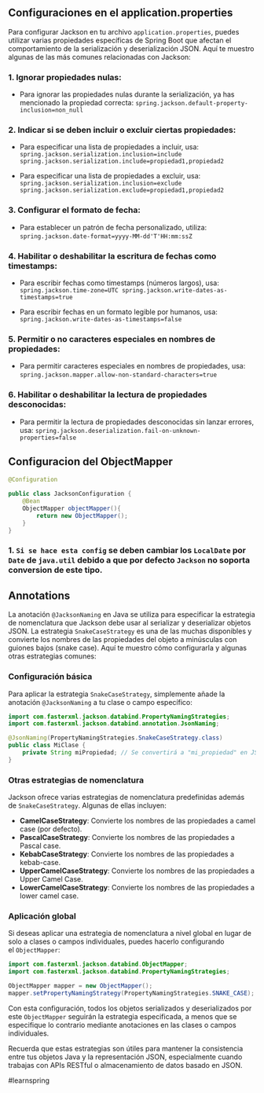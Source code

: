 ## Configuraciones en el application.properties
Para configurar Jackson en tu archivo `application.properties`, puedes utilizar varias propiedades específicas de Spring Boot que afectan el comportamiento de la serialización y deserialización JSON. Aquí te muestro algunas de las más comunes relacionadas con Jackson:

### 1. **Ignorar propiedades nulas**: 

- Para ignorar las propiedades nulas durante la serialización, ya has mencionado la propiedad correcta:
`spring.jackson.default-property-inclusion=non_null`

### 2. **Indicar si se deben incluir o excluir ciertas propiedades**:

-  Para especificar una lista de propiedades a incluir, usa:
`spring.jackson.serialization.inclusion=include spring.jackson.serialization.include=propiedad1,propiedad2`

- Para especificar una lista de propiedades a excluir, usa:
`spring.jackson.serialization.inclusion=exclude spring.jackson.serialization.exclude=propiedad1,propiedad2`

### 3. **Configurar el formato de fecha**:

- Para establecer un patrón de fecha personalizado, utiliza:
`spring.jackson.date-format=yyyy-MM-dd'T'HH:mm:ssZ`

### 4. **Habilitar o deshabilitar la escritura de fechas como timestamps**:

-  Para escribir fechas como timestamps (números largos), usa:
`spring.jackson.time-zone=UTC spring.jackson.write-dates-as-timestamps=true`

- Para escribir fechas en un formato legible por humanos, usa:
`spring.jackson.write-dates-as-timestamps=false`

### 5. **Permitir o no caracteres especiales en nombres de propiedades**:

- Para permitir caracteres especiales en nombres de propiedades, usa:
`spring.jackson.mapper.allow-non-standard-characters=true`

### 6. **Habilitar o deshabilitar la lectura de propiedades desconocidas**:

- Para permitir la lectura de propiedades desconocidas sin lanzar errores, usa:
`spring.jackson.deserialization.fail-on-unknown-properties=false`

## Configuracion del ObjectMapper

```java
@Configuration

public class JacksonConfiguration {
	@Bean
	ObjectMapper objectMapper(){
		return new ObjectMapper();
	}
}
```
### 1. `Si se hace esta config` se deben cambiar los `LocalDate` por `Date` de `java.util` debido a que por defecto `Jackson` no soporta conversion de este tipo.

## Annotations
La anotación `@JacksonNaming` en Java se utiliza para especificar la estrategia de nomenclatura que Jackson debe usar al serializar y deserializar objetos JSON. La estrategia `SnakeCaseStrategy` es una de las muchas disponibles y convierte los nombres de las propiedades del objeto a minúsculas con guiones bajos (snake case). Aquí te muestro cómo configurarla y algunas otras estrategias comunes:

### Configuración básica

Para aplicar la estrategia `SnakeCaseStrategy`, simplemente añade la anotación `@JacksonNaming` a tu clase o campo específico:

```java
import com.fasterxml.jackson.databind.PropertyNamingStrategies;
import com.fasterxml.jackson.databind.annotation.JsonNaming;

@JsonNaming(PropertyNamingStrategies.SnakeCaseStrategy.class)
public class MiClase {
    private String miPropiedad; // Se convertirá a "mi_propiedad" en JSON
}

```
### Otras estrategias de nomenclatura

Jackson ofrece varias estrategias de nomenclatura predefinidas además de `SnakeCaseStrategy`. Algunas de ellas incluyen:

- **CamelCaseStrategy**: Convierte los nombres de las propiedades a camel case (por defecto).
- **PascalCaseStrategy**: Convierte los nombres de las propiedades a Pascal case.
- **KebabCaseStrategy**: Convierte los nombres de las propiedades a kebab-case.
- **UpperCamelCaseStrategy**: Convierte los nombres de las propiedades a Upper Camel Case.
- **LowerCamelCaseStrategy**: Convierte los nombres de las propiedades a lower camel case.

### Aplicación global

Si deseas aplicar una estrategia de nomenclatura a nivel global en lugar de solo a clases o campos individuales, puedes hacerlo configurando el `ObjectMapper`:

```java
import com.fasterxml.jackson.databind.ObjectMapper;
import com.fasterxml.jackson.databind.PropertyNamingStrategies;

ObjectMapper mapper = new ObjectMapper();
mapper.setPropertyNamingStrategy(PropertyNamingStrategies.SNAKE_CASE);

```
Con esta configuración, todos los objetos serializados y deserializados por este `ObjectMapper` seguirán la estrategia especificada, a menos que se especifique lo contrario mediante anotaciones en las clases o campos individuales.

Recuerda que estas estrategias son útiles para mantener la consistencia entre tus objetos Java y la representación JSON, especialmente cuando trabajas con APIs RESTful o almacenamiento de datos basado en JSON.

#learnspring
